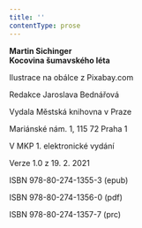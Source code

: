 ```yaml
---
title: ''
contentType: prose
---
```


<section>

**Martin Sichinger  
Kocovina šumavského léta**

</section>

<section>

Ilustrace na obálce z Pixabay.com

Redakce Jaroslava Bednářová

</section>

<section>

Vydala Městská knihovna v Praze

Mariánské nám. 1, 115 72 Praha 1

</section>

<section>

V MKP 1. elektronické vydání

Verze 1.0 z 19. 2. 2021

</section>

<section>

ISBN 978-80-274-1355-3 (epub)

ISBN 978-80-274-1356-0 (pdf)

ISBN 978-80-274-1357-7 (prc)

</section>
